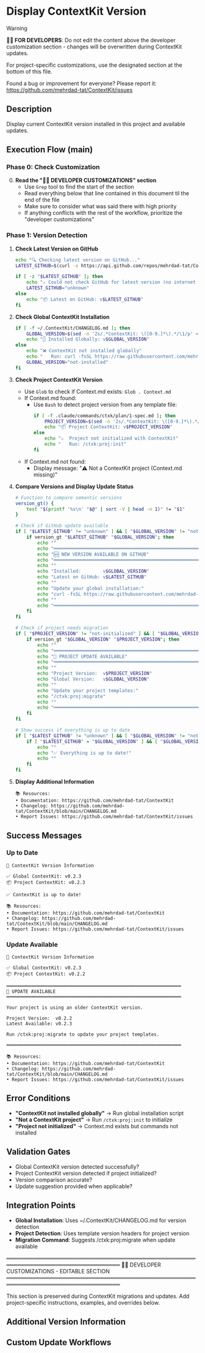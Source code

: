 # Display ContextKit Version
<!-- Template Version: 0 | ContextKit: 0.2.4 | Updated: 2025-10-22 -->

> [!WARNING]
> **👩‍💻 FOR DEVELOPERS**: Do not edit the content above the developer customization section - changes will be overwritten during ContextKit updates.
>
> For project-specific customizations, use the designated section at the bottom of this file.
>
> Found a bug or improvement for everyone? Please report it: https://github.com/mehrdad-tat/ContextKit/issues

## Description

Display current ContextKit version installed in this project and available updates.

## Execution Flow (main)

### Phase 0: Check Customization

0. **Read the "👩‍💻 DEVELOPER CUSTOMIZATIONS" section**
   - Use `Grep` tool to find the start of the section
   - Read everything below that line contained in this document til the end of the file
   - Make sure to consider what was said there with high priority
   - If anything conflicts with the rest of the workflow, prioritize the "developer customizations"

### Phase 1: Version Detection

1. **Check Latest Version on GitHub**
   ```bash
   echo "🔍 Checking latest version on GitHub..."
   LATEST_GITHUB=$(curl -s https://api.github.com/repos/mehrdad-tat/ContextKit/releases/latest | grep '"tag_name":' | sed -E 's/.*"v?([^"]+)".*/\1/')

   if [ -z "$LATEST_GITHUB" ]; then
       echo "⚠️ Could not check GitHub for latest version (no internet or API limit)"
       LATEST_GITHUB="unknown"
   else
       echo "📦 Latest on GitHub: v$LATEST_GITHUB"
   fi
   ```

2. **Check Global ContextKit Installation**
   ```bash
   if [ -f ~/.ContextKit/CHANGELOG.md ]; then
       GLOBAL_VERSION=$(sed -n '2s/.*ContextKit: \([0-9.]*\).*/\1/p' ~/.ContextKit/CHANGELOG.md)
       echo "💾 Installed Globally: v$GLOBAL_VERSION"
   else
       echo "❌ ContextKit not installed globally"
       echo "   Run: curl -fsSL https://raw.githubusercontent.com/mehrdad-tat/ContextKit/main/install.sh | sh"
       GLOBAL_VERSION="not-installed"
   fi
   ```

3. **Check Project ContextKit Version**
   - Use `Glob` to check if Context.md exists: `Glob . Context.md`
   - If Context.md found:
     - Use `Bash` to detect project version from any template file:
       ```bash
       if [ -f .claude/commands/ctxk/plan/1-spec.md ]; then
           PROJECT_VERSION=$(sed -n '2s/.*ContextKit: \([0-9.]*\).*/\1/p' .claude/commands/ctxk/plan/1-spec.md)
           echo "📦 Project ContextKit: v$PROJECT_VERSION"
       else
           echo "⚠️  Project not initialized with ContextKit"
           echo "   Run: /ctxk:proj:init"
       fi
       ```
   - If Context.md not found:
     - Display message: "⚠️ Not a ContextKit project (Context.md missing)"

4. **Compare Versions and Display Update Status**
   ```bash
   # Function to compare semantic versions
   version_gt() {
       test "$(printf '%s\n' "$@" | sort -V | head -n 1)" != "$1"
   }

   # Check if GitHub update available
   if [ "$LATEST_GITHUB" != "unknown" ] && [ "$GLOBAL_VERSION" != "not-installed" ]; then
       if version_gt "$LATEST_GITHUB" "$GLOBAL_VERSION"; then
           echo ""
           echo "════════════════════════════════════════════════════════════════"
           echo "🆕 NEW VERSION AVAILABLE ON GITHUB"
           echo "════════════════════════════════════════════════════════════════"
           echo ""
           echo "Installed:        v$GLOBAL_VERSION"
           echo "Latest on GitHub: v$LATEST_GITHUB"
           echo ""
           echo "Update your global installation:"
           echo "curl -fsSL https://raw.githubusercontent.com/mehrdad-tat/ContextKit/main/install.sh | sh"
           echo ""
           echo "════════════════════════════════════════════════════════════════"
       fi
   fi

   # Check if project needs migration
   if [ "$PROJECT_VERSION" != "not-initialized" ] && [ "$GLOBAL_VERSION" != "not-installed" ]; then
       if version_gt "$GLOBAL_VERSION" "$PROJECT_VERSION"; then
           echo ""
           echo "════════════════════════════════════════════════════════════════"
           echo "🔄 PROJECT UPDATE AVAILABLE"
           echo "════════════════════════════════════════════════════════════════"
           echo ""
           echo "Project Version:  v$PROJECT_VERSION"
           echo "Global Version:   v$GLOBAL_VERSION"
           echo ""
           echo "Update your project templates:"
           echo "/ctxk:proj:migrate"
           echo ""
           echo "════════════════════════════════════════════════════════════════"
       fi
   fi

   # Show success if everything is up to date
   if [ "$LATEST_GITHUB" != "unknown" ] && [ "$GLOBAL_VERSION" != "not-installed" ] && [ "$PROJECT_VERSION" != "not-initialized" ]; then
       if [ "$LATEST_GITHUB" = "$GLOBAL_VERSION" ] && [ "$GLOBAL_VERSION" = "$PROJECT_VERSION" ]; then
           echo ""
           echo "✅ Everything is up to date!"
           echo ""
       fi
   fi
   ```

5. **Display Additional Information**
   ```
   📚 Resources:
   • Documentation: https://github.com/mehrdad-tat/ContextKit
   • Changelog: https://github.com/mehrdad-tat/ContextKit/blob/main/CHANGELOG.md
   • Report Issues: https://github.com/mehrdad-tat/ContextKit/issues
   ```

## Success Messages

### Up to Date
```
🎉 ContextKit Version Information

✅ Global ContextKit: v0.2.3
📦 Project ContextKit: v0.2.3

✅ ContextKit is up to date!

📚 Resources:
• Documentation: https://github.com/mehrdad-tat/ContextKit
• Changelog: https://github.com/mehrdad-tat/ContextKit/blob/main/CHANGELOG.md
• Report Issues: https://github.com/mehrdad-tat/ContextKit/issues
```

### Update Available
```
🎉 ContextKit Version Information

✅ Global ContextKit: v0.2.3
📦 Project ContextKit: v0.2.2

════════════════════════════════════════════════════════════════
🔄 UPDATE AVAILABLE
════════════════════════════════════════════════════════════════

Your project is using an older ContextKit version.

Project Version:  v0.2.2
Latest Available: v0.2.3

Run /ctxk:proj:migrate to update your project templates.

════════════════════════════════════════════════════════════════

📚 Resources:
• Documentation: https://github.com/mehrdad-tat/ContextKit
• Changelog: https://github.com/mehrdad-tat/ContextKit/blob/main/CHANGELOG.md
• Report Issues: https://github.com/mehrdad-tat/ContextKit/issues
```

## Error Conditions

- **"ContextKit not installed globally"** → Run global installation script
- **"Not a ContextKit project"** → Run `/ctxk:proj:init` to initialize
- **"Project not initialized"** → Context.md exists but commands not installed

## Validation Gates

- Global ContextKit version detected successfully?
- Project ContextKit version detected if project initialized?
- Version comparison accurate?
- Update suggestion provided when applicable?

## Integration Points

- **Global Installation**: Uses ~/.ContextKit/CHANGELOG.md for version detection
- **Project Detection**: Uses template version headers for project version
- **Migration Command**: Suggests /ctxk:proj:migrate when update available

════════════════════════════════════════════════════════════════════════════════
👩‍💻 DEVELOPER CUSTOMIZATIONS - EDITABLE SECTION
════════════════════════════════════════════════════════════════════════════════

This section is preserved during ContextKit migrations and updates.
Add project-specific instructions, examples, and overrides below.

## Additional Version Information

<!-- Add extra version checks like project dependencies, related tools, etc. -->

## Custom Update Workflows

<!-- Document project-specific update procedures or requirements -->
